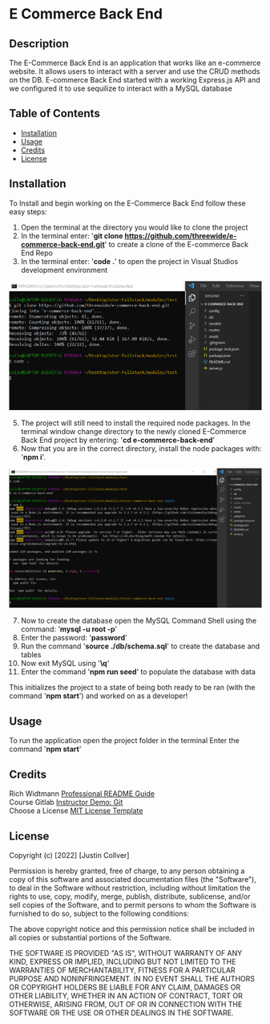 # E Commerce Back End

## Description

The E-Commerce Back End is an application that works like an e-commerce website. It allows users to interact with a server and use the CRUD methods on the DB. E-commerce Back End started with a working Express.js API and we configured it to use sequilize to interact with a MySQL database 

## Table of Contents

- [Installation](#installation)
- [Usage](#usage)
- [Credits](#credits)
- [License](#license)

## Installation
To Install and begin working on the E-Commerce Back End follow these easy steps:

1. Open the terminal at the directory you would like to clone the project
2. In the terminal enter: '<b>git clone https://github.com/threewide/e-commerce-back-end.git</b>' to create a clone of the E-commerce Back End Repo
3. In the terminal enter: '<b>code .</b>' to open the project in Visual Studios development environment

![Installation](./assets/images/installation.png)

5. The project will still need to install the required node packages. In the terminal window change directory to the newly cloned E-Commerce Back End project by entering: '<b>cd e-commerce-back-end</b>' 
6. Now that you are in the correct directory, install the node packages with: '<b>npm i</b>'.

![npm Installation](./assets/images/npm-installation.png)

7. Now to create the database open the MySQL Command Shell using the command: '<b>mysql -u root -p</b>'
8. Enter the password: '<b>password</b>'
9. Run the command '<b>source ./db/schema.sql</b>' to create the database and tables
10. Now exit MySQL using '<b>\q</b>'
11. Enter the command '<b>npm run seed</b>' to populate the database with data

This initializes the project to a state of being both ready to be ran (with the command '<b>npm start</b>') and worked on as a developer!

## Usage

To run the application open the project folder in the terminal
Enter the command '<b>npm start</b>'

## Credits

Rich Widtmann [Professional README Guide](https://coding-boot-camp.github.io/full-stack/github/professional-readme-guide)<br>
Course Gitlab [Instructor Demo: Git](https://utoronto.bootcampcontent.com/utoronto-bootcamp/UTOR-VIRT-FSF-FT-05-2022-U-LOLC/-/tree/main/01-HTML-Git-CSS/01-Activities/03-Ins_Git)<br>
Choose a License [MIT License Template](https://choosealicense.com/licenses/mit/)

## License

Copyright (c) [2022] [Justin Collver]

Permission is hereby granted, free of charge, to any person obtaining a copy
of this software and associated documentation files (the "Software"), to deal
in the Software without restriction, including without limitation the rights
to use, copy, modify, merge, publish, distribute, sublicense, and/or sell
copies of the Software, and to permit persons to whom the Software is
furnished to do so, subject to the following conditions:

The above copyright notice and this permission notice shall be included in all
copies or substantial portions of the Software.

THE SOFTWARE IS PROVIDED "AS IS", WITHOUT WARRANTY OF ANY KIND, EXPRESS OR
IMPLIED, INCLUDING BUT NOT LIMITED TO THE WARRANTIES OF MERCHANTABILITY,
FITNESS FOR A PARTICULAR PURPOSE AND NONINFRINGEMENT. IN NO EVENT SHALL THE
AUTHORS OR COPYRIGHT HOLDERS BE LIABLE FOR ANY CLAIM, DAMAGES OR OTHER
LIABILITY, WHETHER IN AN ACTION OF CONTRACT, TORT OR OTHERWISE, ARISING FROM,
OUT OF OR IN CONNECTION WITH THE SOFTWARE OR THE USE OR OTHER DEALINGS IN THE
SOFTWARE.
